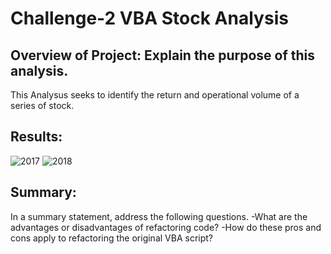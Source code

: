 # Challenge-2 VBA Stock Analysis
## Overview of Project: Explain the purpose of this analysis.
This Analysus seeks to identify the return and operational volume of a series of stock. 
## Results:
![2017](http://Ariosol/Challenge-2/blob/main/VBA_Challenge_2017.png)
![2018](http://Ariosol/Challenge-2/blob/main/VBA_Challenge_2018.png)

## Summary: 
In a summary statement, address the following questions.
-What are the advantages or disadvantages of refactoring code?
-How do these pros and cons apply to refactoring the original VBA script?
